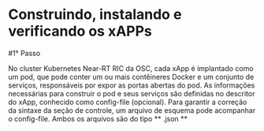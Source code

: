 # Construindo, instalando e verificando os xAPPs

#1° Passo 

No cluster Kubernetes Near-RT RIC da OSC, cada xApp é implantado como um pod, que pode conter um ou mais contêineres Docker e um conjunto de serviços, responsáveis por expor as portas abertas do pod. As informações necessárias para construir o pod e seus serviços são definidas no descritor do xApp, conhecido como config-file (opcional). Para garantir a correção da sintaxe da seção de controle,  um arquivo de esquema pode acompanhar o config-file.
Ambos os arquivos são do tipo ** .json **
